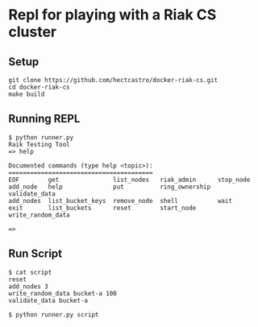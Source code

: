 Repl for playing with a Riak CS cluster
=======================================

Setup
-----
```
git clone https://github.com/hectcastro/docker-riak-cs.git
cd docker-riak-cs
make build
```

Running REPL
------------
```
$ python runner.py
Raik Testing Tool
=> help

Documented commands (type help <topic>):
========================================
EOF        get               list_nodes   riak_admin      stop_node        
add_node   help              put          ring_ownership  validate_data    
add_nodes  list_bucket_keys  remove_node  shell           wait             
exit       list_buckets      reset        start_node      write_random_data

=> 
```

Run Script
----------
```
$ cat script
reset
add_nodes 3
write_random_data bucket-a 100
validate_data bucket-a

$ python runner.py script
```
